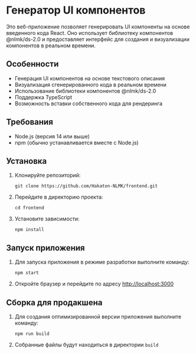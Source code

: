 # Генератор UI компонентов

Это веб-приложение позволяет генерировать UI компоненты на основе введенного кода React. Оно использует библиотеку компонентов @nlmk/ds-2.0 и предоставляет интерфейс для создания и визуализации компонентов в реальном времени.

## Особенности

- Генерация UI компонентов на основе текстового описания
- Визуализация сгенерированного кода в реальном времени
- Использование библиотеки компонентов @nlmk/ds-2.0
- Поддержка TypeScript
- Возможность вставки собственного кода для рендеринга

## Требования

- Node.js (версия 14 или выше)
- npm (обычно устанавливается вместе с Node.js)

## Установка

1. Клонируйте репозиторий:

   ```
   git clone https://github.com/Hakaton-NLMK/frontend.git
   ```

2. Перейдите в директорию проекта:

   ```
   cd frontend
   ```

3. Установите зависимости:
   ```
   npm install
   ```

## Запуск приложения

1. Для запуска приложения в режиме разработки выполните команду:

   ```
   npm start
   ```

2. Откройте браузер и перейдите по адресу [http://localhost:3000](http://localhost:3000)

## Сборка для продакшена

1. Для создания оптимизированной версии приложения выполните команду:

   ```
   npm run build
   ```

2. Собранные файлы будут находиться в директории `build`
